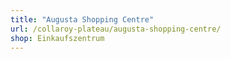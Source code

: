 ```yaml
---
title: "Augusta Shopping Centre"
url: /collaroy-plateau/augusta-shopping-centre/
shop: Einkaufszentrum
---
```

